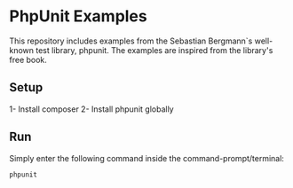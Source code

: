 # PhpUnit Examples

This repository includes examples from the Sebastian Bergmann`s well-known test library, phpunit. The examples are inspired from the library's free book.

## Setup

1- Install composer
2- Install phpunit globally

## Run

Simply enter the following command inside the command-prompt/terminal:
```
phpunit
```
